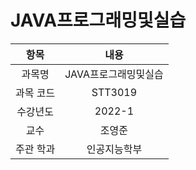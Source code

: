 # JAVA프로그래밍및실습

| 항목 | 내용 |
| :-: | :-: |
| 과목명 | JAVA프로그래밍및실습 |
| 과목 코드 | STT3019 |
| 수강년도 | 2022-1 |
| 교수 | 조영준 |
| 주관 학과 | 인공지능학부 |

